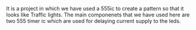 It is a project in which we have used a 555ic to create a pattern so that it looks like Traffic lights.
The main componenets that we have used here are two 555 timer ic which are used for delaying current supply to the leds.

